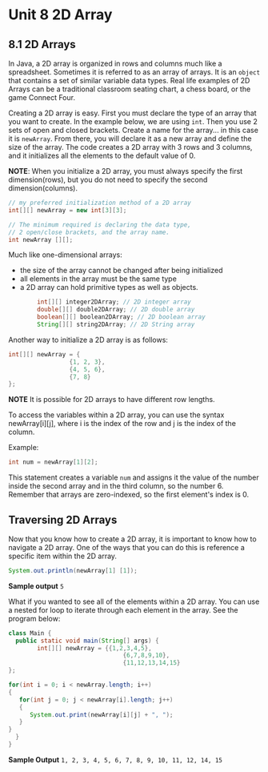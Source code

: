 # Unit 8 2D Array

## 8.1 2D Arrays

In Java, a 2D array is organized in rows and columns much like a spreadsheet.  Sometimes it is referred to as an array of arrays.  It is an `object` that contains a set of similar variable data types. Real life examples of 2D Arrays can be a traditional classroom seating chart, a chess board, or the game Connect Four.

Creating a 2D array is easy.  First you must declare the type of an array that you want to create.  In the example below, we are using `int`.  Then you use 2 sets of open and closed brackets.  Create a name for the array... in this case it is `newArray`.  From there, you will declare it as a new array and define the size of the array.  The code creates a 2D array with 3 rows and 3 columns, and it initializes all the elements to the default value of 0.

**NOTE**: When you initialize a 2D array, you must always specify the first dimension(rows), but you do not need to specify the second dimension(columns).

```java
// my preferred initialization method of a 2D array
int[][] newArray = new int[3][3];

// The minimum required is declaring the data type, 
// 2 open/close brackets, and the array name.
int newArray [][];
```

Much like one-dimensional arrays:
- the size of the array cannot be changed after being initialized
- all  elements in the array must be the same type
- a 2D array can hold primitive types as well as objects.

```java
        int[][] integer2DArray; // 2D integer array
        double[][] double2DArray; // 2D double array
        boolean[][] boolean2DArray; // 2D boolean array
        String[][] string2DArray; // 2D String array   
```

Another way to initialize a 2D array is as follows:  

```java
int[][] newArray = { 
                 {1, 2, 3}, 
                 {4, 5, 6}, 
                 {7, 8} 
};
```

**NOTE** It is possible for 2D arrays to have different row lengths.

To access the variables within a 2D array, you can use the syntax newArray[i][j], where i is the index of the row and j is the index of the column. 

Example:
```java
int num = newArray[1][2];
```

This statement creates a variable `num` and assigns it the value of the number inside the second array and in the third column, so the number 6. Remember that arrays are zero-indexed, so the first element's index is 0. 

## Traversing 2D Arrays

Now that you know how to create a 2D array, it is important to know how to navigate a 2D array.  One of the ways that you can do this is reference a specific item within the 2D array.

```java
System.out.println(newArray[1] [1]);
```
**Sample output**
`5`

What if you wanted to see all of the elements within a 2D array.  You can use a nested for loop to iterate through each element in the array.  See the program below:

```java
class Main {
  public static void main(String[] args) {
		int[][] newArray = {{1,2,3,4,5},
                    		    {6,7,8,9,10},
                    		    {11,12,13,14,15}
};

for(int i = 0; i < newArray.length; i++)
{
   for(int j = 0; j < newArray[i].length; j++)
   {
      System.out.print(newArray[i][j] + ", ");
   }
}
  }
}
```

**Sample Output**
`1, 2, 3, 4, 5, 6, 7, 8, 9, 10, 11, 12, 14, 15`



